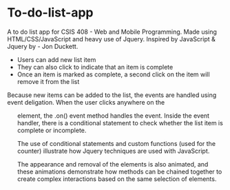 # To-do-list-app
A to do list app for CSIS 408 - Web and Mobile Programming. Made using HTML/CSS/JavaScript and heavy use of Jquery. Inspired by JavaScript &amp; Jquery by - Jon Duckett. 

- Users can add new list item
- They can also click to indicate that an item is complete 
- Once an item is marked as complete, a second click on the item will remove it from the list

Because new items can be added to the list, the events are handled using event deligation. When the user clicks anywhere on the <ul> element, the .on() event method handles the event. Inside the event handler, there is a conditional statement to check whether the list item is complete or incomplete. 

The use of conditional statements and custom functions (used for the counter) illustrate how Jquery techniques are used with JavaScript.

The appearance and removal of the elements is also animated, and these animations demonstrate how methods can be chained together to create complex interactions based on the same selection of elements. 
